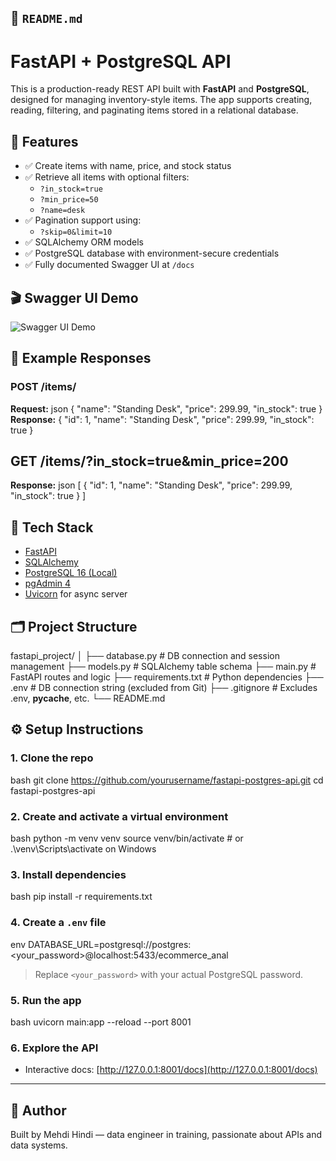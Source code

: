 ## 📄 `README.md`


# FastAPI + PostgreSQL API

This is a production-ready REST API built with **FastAPI** and **PostgreSQL**, designed for managing inventory-style items. The app supports creating, reading, filtering, and paginating items stored in a relational database.

## 🚀 Features

- ✅ Create items with name, price, and stock status
- ✅ Retrieve all items with optional filters:
  - `?in_stock=true`
  - `?min_price=50`
  - `?name=desk`
- ✅ Pagination support using:
  - `?skip=0&limit=10`
- ✅ SQLAlchemy ORM models
- ✅ PostgreSQL database with environment-secure credentials
- ✅ Fully documented Swagger UI at `/docs`

## 🎬 Swagger UI Demo

![Swagger UI Demo](https://github.com/user-attachments/assets/f17d52ed-9e8e-4547-870c-82604d29ca55)

## 📄 Example Responses

### POST /items/
**Request:**
json
{
  "name": "Standing Desk",
  "price": 299.99,
  "in_stock": true
}
**Response:**
{
  "id": 1,
  "name": "Standing Desk",
  "price": 299.99,
  "in_stock": true
}
## GET /items/?in_stock=true&min_price=200
**Response:**
json
[
  {
    "id": 1,
    "name": "Standing Desk",
    "price": 299.99,
    "in_stock": true
  }
]



## 🧱 Tech Stack

- [FastAPI](https://fastapi.tiangolo.com/)
- [SQLAlchemy](https://www.sqlalchemy.org/)
- [PostgreSQL 16 (Local)](https://www.postgresql.org/)
- [pgAdmin 4](https://www.pgadmin.org/)
- [Uvicorn](https://www.uvicorn.org/) for async server

## 🗂️ Project Structure



fastapi\_project/
│
├── database.py        # DB connection and session management
├── models.py          # SQLAlchemy table schema
├── main.py            # FastAPI routes and logic
├── requirements.txt   # Python dependencies
├── .env               # DB connection string (excluded from Git)
├── .gitignore         # Excludes .env, **pycache**, etc.
└── README.md


## ⚙️ Setup Instructions

### 1. Clone the repo

bash
git clone https://github.com/yourusername/fastapi-postgres-api.git
cd fastapi-postgres-api


### 2. Create and activate a virtual environment

bash
python -m venv venv
source venv/bin/activate  # or .\venv\Scripts\activate on Windows


### 3. Install dependencies

bash
pip install -r requirements.txt


### 4. Create a `.env` file

env
DATABASE_URL=postgresql://postgres:<your_password>@localhost:5433/ecommerce_anal


> Replace `<your_password>` with your actual PostgreSQL password.

### 5. Run the app

bash
uvicorn main:app --reload --port 8001


### 6. Explore the API

* Interactive docs: [http://127.0.0.1:8001/docs](http://127.0.0.1:8001/docs)

---

## 🙌 Author

Built by Mehdi Hindi — data engineer in training, passionate about APIs and data systems.


